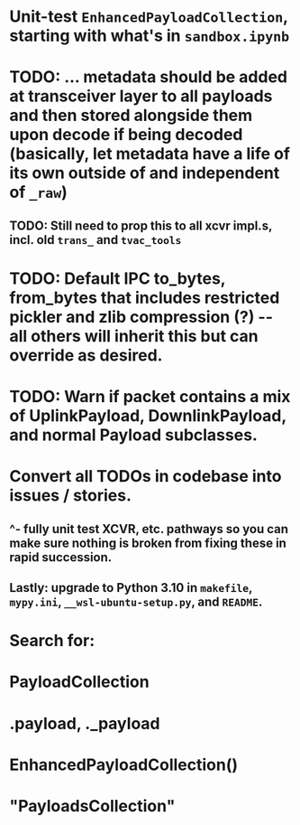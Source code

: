 # Unit-test `EnhancedPayloadCollection`, starting with what's in `sandbox.ipynb`

# TODO: ... metadata should be added at transceiver layer to all payloads and then stored alongside them upon decode if being decoded (basically, let metadata have a life of its own outside of and independent of `_raw`)
## TODO: Still need to prop this to all xcvr impl.s, incl. old `trans_` and `tvac_tools`

# TODO: Default IPC to_bytes, from_bytes that includes restricted pickler and zlib compression (?) -- all others will inherit this but can override as desired.

# TODO: Warn if packet contains a mix of UplinkPayload, DownlinkPayload, and normal Payload subclasses.
# Convert all TODOs in codebase into issues / stories.
## ^- fully unit test XCVR, etc. pathways so you can make sure nothing is broken from fixing these in rapid succession.

## Lastly: upgrade to Python 3.10 in `makefile`, `mypy.ini`, `__wsl-ubuntu-setup.py`, and `README`.

# Search for:
# PayloadCollection
# .payload, ._payload
# EnhancedPayloadCollection()
# "PayloadsCollection"